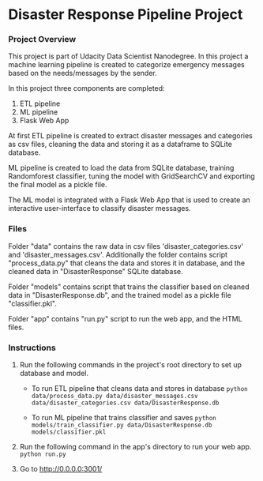 # Disaster Response Pipeline Project

### Project Overview
This project is part of Udacity Data Scientist Nanodegree. In this project a machine learning
pipeline is created to categorize emergency messages based on the needs/messages by the sender.

In this project three components are completed:
   1. ETL pipeline
   2. ML pipeline
   3. Flask Web App

At first ETL pipeline is created to extract disaster messages and categories as csv files,
cleaning the data and storing it as a dataframe to SQLite database.

ML pipeline is created to load the data from SQLite database, training Randomforest classifier,
tuning the model with GridSearchCV and exporting the final model as a pickle file.

The ML model is integrated with a Flask Web App that is used to create an interactive user-interface to classify disaster messages.

### Files
Folder "data" contains the raw data in csv files 'disaster_categories.csv' and 'disaster_messages.csv'. Additionally the folder contains script "process_data.py" that cleans the data and stores it in database, and the cleaned data in "DisasterResponse" SQLite database.

Folder "models" contains script that trains the classifier based on cleaned data in "DisasterResponse.db", and the trained model as a pickle file "classifier.pkl".

Folder "app" contains "run.py" script to run the web app, and the HTML files.

### Instructions
1. Run the following commands in the project's root directory to set up database and model.

    - To run ETL pipeline that cleans data and stores in database
        `python data/process_data.py data/disaster_messages.csv data/disaster_categories.csv data/DisasterResponse.db`

    - To run ML pipeline that trains classifier and saves
        `python models/train_classifier.py data/DisasterResponse.db models/classifier.pkl`

2. Run the following command in the app's directory to run your web app.
    `python run.py`

3. Go to http://0.0.0.0:3001/
